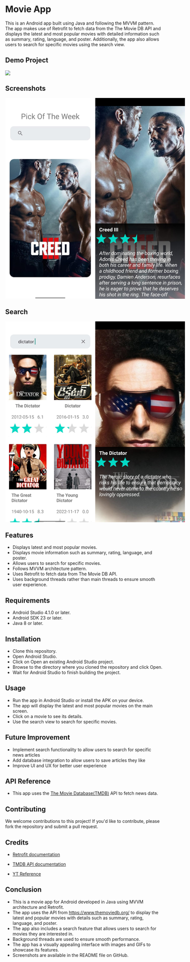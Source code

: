 # Movie App

This is an Android app built using Java and following the MVVM pattern. The app makes use of Retrofit to fetch data from the The Movie DB API and displays the latest and most popular movies with detailed information such as summary, rating, language, and poster. Additionally, the app also allows users to search for specific movies using the search view.

## Demo Project


<img align="center" src="https://github.com/AndroidLord/MovieApp/blob/master/images/The%20Movie%20App2.gif"  >


## Screenshots
<div style="display: flex;">
  <img align="start" src="https://github.com/AndroidLord/MovieApp/blob/master/images/front%202.jpg" width="320" height="640">
  <img align="start" src="https://github.com/AndroidLord/MovieApp/blob/master/images/onclick%202.jpg" width="320" height="640">
</div>

## Search
<div style="display: flex;">
  <img align="start" src="https://github.com/AndroidLord/MovieApp/blob/master/images/search%202.jpg" width="320" height="640">
  <img align="start" src="https://github.com/AndroidLord/MovieApp/blob/master/images/onclick%20search%202.jpg" width="320" height="640">
</div>


## Features
- Displays latest and most popular movies.
- Displays movie information such as summary, rating, language, and poster.
- Allows users to search for specific movies.
- Follows MVVM architecture pattern.
- Uses Retrofit to fetch data from The Movie DB API.
- Uses background threads rather than main threads to ensure smooth user experience.

## Requirements
- Android Studio 4.1.0 or later.
- Android SDK 23 or later.
- Java 8 or later.

## Installation

- Clone this repository.
- Open Android Studio.
- Click on Open an existing Android Studio project.
- Browse to the directory where you cloned the repository and click Open.
- Wait for Android Studio to finish building the project.

## Usage
- Run the app in Android Studio or install the APK on your device.
- The app will display the latest and most popular movies on the main screen.
- Click on a movie to see its details.
- Use the search view to search for specific movies.

## Future Improvement
- Implement search functionality to allow users to search for specific news articles
- Add database integration to allow users to save articles they like
- Improve UI and UX for better user experience

## API Reference
- This app uses the [The Movie Database(TMDB)](https://newsapi.org/) API to fetch news data.

## Contributing
We welcome contributions to this project! If you'd like to contribute, please fork the repository and submit a pull request.

## Credits
- [Retrofit documentation](https://square.github.io/retrofit/)

- [TMDB API documentation](https://developers.themoviedb.org/3)

- [YT Reference](https://www.youtube.com/watch?v=3l4OShOR8jw&list=PL6Q9UqV2Sf1ieH5thfwVjEIqYUa4w5Y6N&index=46)

## Conclusion
- This is a movie app for Android developed in Java using MVVM architecture and Retrofit.
- The app uses the API from https://www.themoviedb.org/ to display the latest and popular movies with details such as summary, rating, language, and poster.
- The app also includes a search feature that allows users to search for movies they are interested in.
- Background threads are used to ensure smooth performance.
- The app has a visually appealing interface with images and GIFs to showcase its features.
- Screenshots are available in the README file on GitHub.
